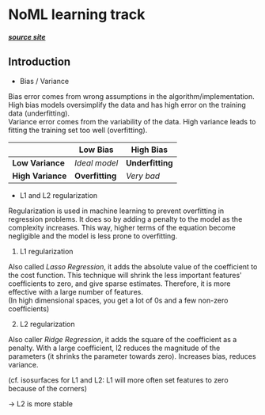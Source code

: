 # NoML learning track
##### [source site](https://weifoo.gitbooks.io/noml/content/)

## Introduction

* Bias / Variance

Bias error comes from wrong assumptions in the algorithm/implementation. High bias models oversimplify the data and has high error on the training data (underfitting).  
Variance error comes from the variability of the data. High variance leads to fitting the training set too well (overfitting).

&#xfeff;          |     Low Bias    |    High Bias
------------------|-----------------|----------------
**Low Variance**  |  *Ideal model*  |**Underfitting**
**High Variance** | **Overfitting** |   *Very bad*

* L1 and L2 regularization

Regularization is used in machine learning to prevent overfitting in regression problems. It does so by adding a penalty to the model as the complexity increases. This way, higher terms of the equation become negligible and the model is less prone to overfitting.  

1. L1 regularization

Also called *Lasso Regression*, it adds the absolute value of the coefficient to the cost function. This technique will shrink the less important features' coefficients to zero, and give sparse estimates. Therefore, it is more effective with a large number of features.  
(In high dimensional spaces, you get a lot of 0s and a few non-zero coefficients)

2. L2 regularization

Also caller *Ridge Regression*, it adds the square of the coefficient as a penalty. With a large coefficient, l2 reduces the magnitude of the parameters (it shrinks the parameter towards zero). Increases bias, reduces variance.  
  
(cf. isosurfaces for L1 and L2: L1 will more often set features to zero because of the corners)

&rarr; L2 is more stable